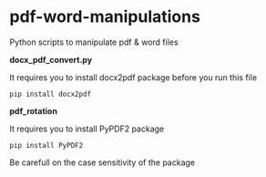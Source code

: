 # pdf-word-manipulations
Python scripts to manipulate pdf &amp; word files

**docx_pdf_convert.py**

It requires you to install docx2pdf package before you run this file

```
pip install docx2pdf
```

**pdf_rotation**

It requires you to install PyPDF2 package
```
pip install PyPDF2
```

Be carefull on the case sensitivity of the package
